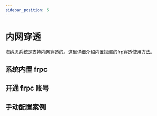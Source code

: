 ```yaml
---
sidebar_position: 5
---
```


# 内网穿透

海纳思系统是支持内网穿透的。这里详细介绍内置搭建的frp穿透使用方法。

## 系统内置 frpc


## 开通 frpc 账号

## 手动配置案例

